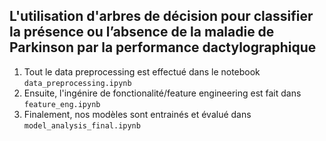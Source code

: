 ## L'utilisation d'arbres de décision pour classifier la présence ou l’absence de la maladie de Parkinson par la performance dactylographique

1. Tout le data preprocessing est effectué dans le notebook `data_preprocessing.ipynb`
2. Ensuite, l'ingénire de fonctionalité/feature engineering est fait dans `feature_eng.ipynb`
3. Finalement, nos modèles sont entrainés et évalué dans `model_analysis_final.ipynb`
